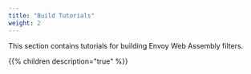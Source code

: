 ```yaml
---
title: "Build Tutorials"
weight: 2
---
```


This section contains tutorials for building Envoy Web Assembly filters.

{{% children description="true" %}}
